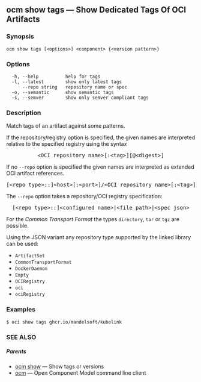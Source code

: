 ## ocm show tags &mdash; Show Dedicated Tags Of OCI Artifacts

### Synopsis

```
ocm show tags [<options>] <component> {<version pattern>}
```

### Options

```
  -h, --help          help for tags
  -l, --latest        show only latest tags
      --repo string   repository name or spec
  -o, --semantic      show semantic tags
  -s, --semver        show only semver compliant tags
```

### Description


Match tags of an artifact against some patterns.


If the repository/registry option is specified, the given names are interpreted
relative to the specified registry using the syntax

<center>
    <pre>&lt;OCI repository name>[:&lt;tag>][@&lt;digest>]</pre>
</center>

If no <code>--repo</code> option is specified the given names are interpreted 
as extended OCI artifact references.

<center>
    <pre>[&lt;repo type>::]&lt;host>[:&lt;port>]/&lt;OCI repository name>[:&lt;tag>][@&lt;digest>]</pre>
</center>

The <code>--repo</code> option takes a repository/OCI registry specification:

<center>
    <pre>[&lt;repo type>::]&lt;configured name>|&lt;file path>|&lt;spec json></pre>
</center>

For the *Common Transport Format* the types <code>directory</code>,
<code>tar</code> or <code>tgz</code> are possible.

Using the JSON variant any repository type supported by the 
linked library can be used:
- `ArtifactSet`
- `CommonTransportFormat`
- `DockerDaemon`
- `Empty`
- `OCIRegistry`
- `oci`
- `ociRegistry`


### Examples

```
$ oci show tags ghcr.io/mandelsoft/kubelink
```

### SEE ALSO

##### Parents

* [ocm show](ocm_show.md)	 &mdash; Show tags or versions
* [ocm](ocm.md)	 &mdash; Open Component Model command line client

